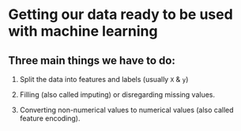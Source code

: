 # Getting our data ready to be used with machine learning

## Three main things we have to do:

1. Split the data into features and labels (usually `X` & `y`)

2. Filling (also called imputing) or disregarding missing values.

3. Converting non-numerical values to numerical values (also called feature encoding).
